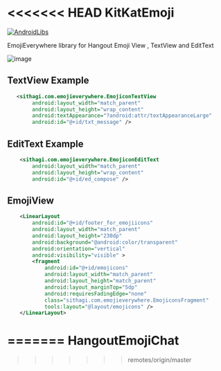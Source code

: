 <<<<<<< HEAD
KitKatEmoji
===========
[![AndroidLibs](https://img.shields.io/badge/AndroidLibs-KitKatEmoji-brightgreen.svg?style=flat)](https://www.android-libs.com/lib/hangoutsemojiview)

EmojiEverywhere library for Hangout Emoji View , TextView and EditText


![image](https://github.com/chathudan/KitKatEmoji/blob/dev/KitKatEmoji.png)


## TextView Example

```xml
   <sithagi.com.emojieverywhere.EmojiconTextView
        android:layout_width="match_parent"
        android:layout_height="wrap_content"
        android:textAppearance="?android:attr/textAppearanceLarge"
        android:id="@+id/txt_message" />
```

## EditText Example

```xml
    <sithagi.com.emojieverywhere.EmojiconEditText
        android:layout_width="match_parent"
        android:layout_height="wrap_content"
        android:id="@+id/ed_compose" />
```


## EmojiView

```xml
    <LinearLayout
        android:id="@+id/footer_for_emojiicons"
        android:layout_width="match_parent"
        android:layout_height="230dp"
        android:background="@android:color/transparent"
        android:orientation="vertical"
        android:visibility="visible" >
        <fragment
            android:id="@+id/emojicons"
            android:layout_width="match_parent"
            android:layout_height="match_parent"
            android:layout_marginTop="5dp"
            android:requiresFadingEdge="none"
            class="sithagi.com.emojieverywhere.EmojiconsFragment"
            tools:layout="@layout/emojicons" />
    </LinearLayout>
```




=======
HangoutEmojiChat
================
>>>>>>> remotes/origin/master
